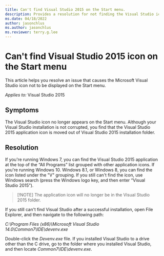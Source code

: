 ```yaml
---
title: Can't find Visual Studio 2015 on the Start menu.
description: Provides a resolution for not finding the Visual Studio icon on the Start menu.
ms.date: 04/18/2022
author: jasonchlus
ms.author: jasonchlus
ms.reviewer: terry.g.lee
---
```


# Can't find Visual Studio 2015 icon on the Start menu

This article helps you resolve an issue that causes the Microsoft Visual Studio icon not to be displayed on the Start menu.

_Applies to:_&nbsp;Visual Studio 2015

## Symptoms

The Visual Studio icon no longer appears on the Start menu. Although your Visual Studio installation is not corrupted, you find that the Visual Studio 2015 application icon is moved out of Visual Studio 2015 installation folder.

## Resolution

If you're running Windows 7, you can find the Visual Studio 2015 application at the top of the “All Programs” list grouped with other application icons. If you're running Windows 10. Windows 8.1, or Windows 8, you can find the icon listed under the "V" grouping. If you still can't find the icon, use Windows search (press the Windows logo key, and then enter “Visual Studio 2015”).

> [!NOTE] The application icon will no longer be in the Visual Studio 2015 folder.

If you still can't find Visual Studio after a successful installation, open File Explorer, and then navigate to the following path:

*C:\Program Files (x86)\Microsoft Visual Studio 14.0\Common7\IDE\devenv.exe*

Double-click the *Devenv.exe* file. If you installed Visual Studio to a drive other than the C drive, go to the folder where you installed Visual Studio, and then locate *Common7\IDE\devenv.exe*.
